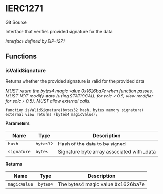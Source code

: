 # IERC1271
[Git Source](https://github.com/KYRDTeam/ilo-contracts/blob/a3fc4c57db039cc1b79c7925531b021576d1b1a7/src/interfaces/external/IERC1271.sol)

Interface that verifies provided signature for the data

*Interface defined by EIP-1271*


## Functions
### isValidSignature

Returns whether the provided signature is valid for the provided data

*MUST return the bytes4 magic value 0x1626ba7e when function passes.
MUST NOT modify state (using STATICCALL for solc < 0.5, view modifier for solc > 0.5).
MUST allow external calls.*


```solidity
function isValidSignature(bytes32 hash, bytes memory signature) external view returns (bytes4 magicValue);
```
**Parameters**

|Name|Type|Description|
|----|----|-----------|
|`hash`|`bytes32`|Hash of the data to be signed|
|`signature`|`bytes`|Signature byte array associated with _data|

**Returns**

|Name|Type|Description|
|----|----|-----------|
|`magicValue`|`bytes4`|The bytes4 magic value 0x1626ba7e|


